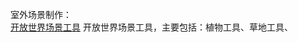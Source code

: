 
室外场景制作：  
[开放世界场景工具](https://docs.unrealengine.com/latest/CHN/Engine/OpenWorldTools/index.html)
开放世界场景工具，主要包括：植物工具、草地工具、


